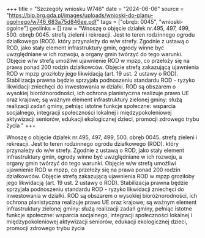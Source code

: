 +++
title = "Szczegóły wniosku W746"
date = "2024-06-06"
source = "https://bip.brg.gda.pl/images/uploads/wnioski-do-planu-ogolnego/w746_683a75d846ee.pdf"
tags = ["obręb: 0045", "wnioski-ogolne"]
geolinks = []
raw = "Wnoszę o objęcie działek nr.495, 497, 499, 500. obręb 0045. strefą zieleni i rekreacji. Jest to teren rodzinnego ogrodu działkowego (ROD). który przynależy do w/w strefy. Zgodnie z ustawą o ROD, jako stały element infrastruktury gmin, ogrody winne być uwzględniane w ich rozwoju, a organy gmin twórzyć do tego warunki. Objęcie w/w strefą umożliwi ujawnienie ROD w mpzp, co przełoży się na prawa ponad 200 rodzin działkowców. Objęcie strefą zakazującą ujawnienia ROD w mpzp groziłoby jego likwidacją (art. 19 ust. 2 ustawy o ROD). Stabilizacja prawna będzie sprzyjała podnoszeniu standardu ROD - ryzyko likwidacji zniechęci do inwestowania w działki. ROD są obszarem o wysokiej bioróżnorodności, ich ochrona planistyczna realizuje prawo UE oraz krajowe; są ważnym element infrastruktury zielonej gminy: służą realizacji zadań gminy, pełniąc istotne funkcje społeczne: wsparcia socjalnego, integracji społeczności lokalnej i międzypokoleniowej aktywizacji seniorów, edukacji ekologicznej dzieci, promocji zdrowego trybu życia "
+++

Wnoszę o objęcie działek nr.495, 497, 499, 500. obręb 0045. strefą zieleni i rekreacji. Jest to teren
rodzinnego ogrodu działkowego (ROD). który przynależy do w/w strefy. Zgodnie z ustawą o ROD, jako stały
element infrastruktury gmin, ogrody winne być uwzględniane w ich rozwoju, a organy gmin twórzyć do tego
warunki. Objęcie w/w strefą umożliwi ujawnienie ROD w mpzp, co przełoży się na prawa ponad 200 rodzin
działkowców. Objęcie strefą zakazującą ujawnienia ROD w mpzp groziłoby jego likwidacją (art. 19 ust. 2 ustawy
o ROD). Stabilizacja prawna będzie sprzyjała podnoszeniu standardu ROD - ryzyko likwidacji zniechęci do
inwestowania w działki. ROD są obszarem o wysokiej bioróżnorodności, ich ochrona planistyczna realizuje
prawo UE oraz krajowe; są ważnym element infrastruktury zielonej gminy: służą realizacji zadań gminy, pełniąc
istotne funkcje społeczne: wsparcia socjalnego, integracji społeczności lokalnej i międzypokoleniowej
aktywizacji seniorów, edukacji ekologicznej dzieci, promocji zdrowego trybu życia



